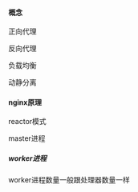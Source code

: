 #### 概念

正向代理

反向代理

负载均衡

动静分离

#### nginx原理

reactor模式

master进程

##### worker进程

worker进程数量一般跟处理器数量一样

